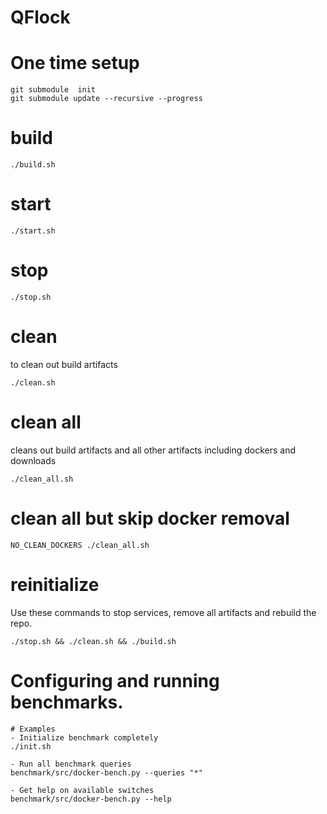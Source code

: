 # QFlock

# One time setup

```shell
git submodule  init
git submodule update --recursive --progress
```

# build
```shell
./build.sh
```
# start
```shell
./start.sh
```
# stop
```shell
./stop.sh
```
# clean<BR>
to clean out build artifacts
```shell
./clean.sh
```
# clean all<BR>
cleans out build artifacts and all other artifacts including dockers and downloads
```shell
./clean_all.sh
```
# clean all but skip docker removal
```shell
NO_CLEAN_DOCKERS ./clean_all.sh
```

# reinitialize
Use these commands to stop services, remove all artifacts and rebuild the repo.
```shell
./stop.sh && ./clean.sh && ./build.sh
```

# Configuring and running benchmarks.
```shell
# Examples
- Initialize benchmark completely
./init.sh

- Run all benchmark queries
benchmark/src/docker-bench.py --queries "*"

- Get help on available switches
benchmark/src/docker-bench.py --help
```


